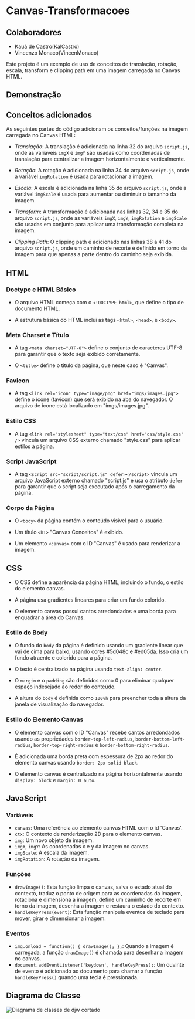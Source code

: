 # Canvas-Transformacoes

## Colaboradores

- Kauã de Castro(KalCastro)
- Vincenzo Monaco(VincenMonaco)

Este projeto é um exemplo de uso de conceitos de translação, rotação, escala, transform e clipping path em uma imagem carregada no Canvas HTML. 

## Demonstração


## Conceitos adicionados

As seguintes partes do código adicionam os conceitos/funções na imagem carregada no Canvas HTML:

- *Translação*: A translação é adicionada na linha 32 do arquivo `script.js`, onde as variáveis `imgX` e `imgY` são usadas como coordenadas de translação para centralizar a imagem horizontalmente e verticalmente.

- *Rotação*: A rotação é adicionada na linha 34 do arquivo `script.js`, onde a variável `imgRotation` é usada para rotacionar a imagem.

- *Escala*: A escala é adicionada na linha 35 do arquivo `script.js`, onde a variável `imgScale` é usada para aumentar ou diminuir o tamanho da imagem.

- *Transform*: A transformação é adicionada nas linhas 32, 34 e 35 do arquivo `script.js`, onde as variáveis `imgX`, `imgY`, `imgRotation` e `imgScale` são usadas em conjunto para aplicar uma transformação completa na imagem.

- *Clipping Path*: O clipping path é adicionado nas linhas 38 a 41 do arquivo `script.js`, onde um caminho de recorte é definido em torno da imagem para que apenas a parte dentro do caminho seja exibida.

## HTML

### Doctype e HTML Básico

- O arquivo HTML começa com o `<!DOCTYPE html>`, que define o tipo de documento HTML.

- A estrutura básica do HTML inclui as tags `<html>`, `<head>`, e `<body>`.

### Meta Charset e Título

- A tag `<meta charset="UTF-8">` define o conjunto de caracteres UTF-8 para garantir que o texto seja exibido corretamente.

- O `<title>` define o título da página, que neste caso é "Canvas".

### Favicon

- A tag `<link rel="icon" type="image/png" href="imgs/images.jpg">` define o ícone (favicon) que será exibido na aba do navegador. O arquivo de ícone está localizado em "imgs/images.jpg".

### Estilo CSS

- A tag `<link rel="stylesheet" type="text/css" href="css/style.css" />` vincula um arquivo CSS externo chamado "style.css" para aplicar estilos à página.

### Script JavaScript

- A tag `<script src="script/script.js" defer></script>` vincula um arquivo JavaScript externo chamado "script.js" e usa o atributo `defer` para garantir que o script seja executado após o carregamento da página.

### Corpo da Página

- O `<body>` da página contém o conteúdo visível para o usuário.

- Um título `<h1>` "Canvas Conceitos" é exibido.

- Um elemento `<canvas>` com o ID "Canvas" é usado para renderizar a imagem.

## CSS

- O CSS define a aparência da página HTML, incluindo o fundo, o estilo do elemento canvas.

- A página usa gradientes lineares para criar um fundo colorido.

- O elemento canvas possui cantos arredondados e uma borda para enquadrar a área do Canvas.

### Estilo do Body

- O fundo do `body` da página é definido usando um gradiente linear que vai de cima para baixo, usando cores #5d048c e #ed05da. Isso cria um fundo atraente e colorido para a página.

- O texto é centralizado na página usando `text-align: center`.

- O `margin` e o `padding` são definidos como 0 para eliminar qualquer espaço indesejado ao redor do conteúdo.

- A altura do `body` é definida como `100vh` para preencher toda a altura da janela de visualização do navegador.

### Estilo do Elemento Canvas

- O elemento canvas com o ID "Canvas" recebe cantos arredondados usando as propriedades `border-top-left-radius`, `border-bottom-left-radius`, `border-top-right-radius` e `border-bottom-right-radius`.

- É adicionada uma borda preta com espessura de 2px ao redor do elemento canvas usando `border: 2px solid black`.

- O elemento canvas é centralizado na página horizontalmente usando `display: block` e `margin: 0 auto`.

## JavaScript
### Variáveis
- `canvas`: Uma referência ao elemento canvas HTML com o id 'Canvas'.
- `ctx`: O contexto de renderização 2D para o elemento canvas.
- `img`: Um novo objeto de imagem.
- `imgX`, `imgY`: As coordenadas x e y da imagem no canvas.
- `imgScale`: A escala da imagem.
- `imgRotation`: A rotação da imagem.

### Funções
- `drawImage()`: Esta função limpa o canvas, salva o estado atual do contexto, traduz o ponto de origem para as coordenadas da imagem, rotaciona e dimensiona a imagem, define um caminho de recorte em torno da imagem, desenha a imagem e restaura o estado do contexto.
- `handleKeyPress(event)`: Esta função manipula eventos de teclado para mover, girar e dimensionar a imagem.

### Eventos
- `img.onload = function() { drawImage(); };`: Quando a imagem é carregada, a função `drawImage()` é chamada para desenhar a imagem no canvas.
- `document.addEventListener('keydown', handleKeyPress);`: Um ouvinte de evento é adicionado ao documento para chamar a função `handleKeyPress()` quando uma tecla é pressionada.

## Diagrama de Classe

![Diagrama de classes de djw cortado](https://github.com/KalCastro/Canvas-Transforma-es/assets/129300311/8072a40f-d12e-4c0d-8d52-f3429be7291b)
